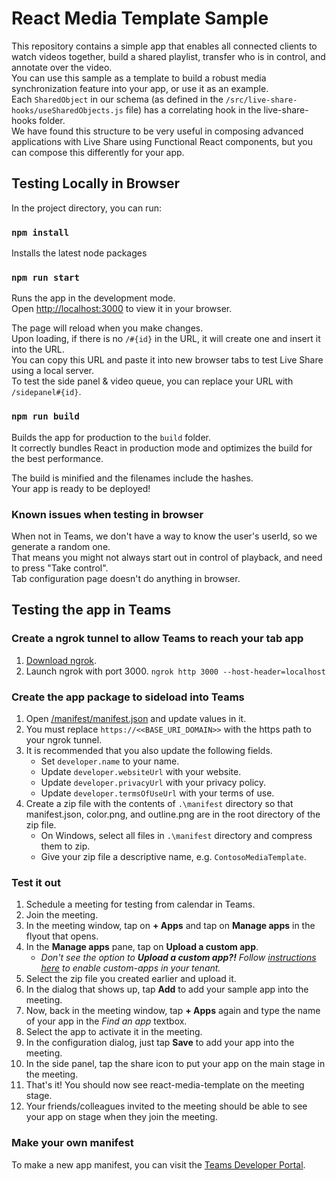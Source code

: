 # React Media Template Sample

This repository contains a simple app that enables all connected clients to watch videos together, build a shared playlist, transfer who is in control, and annotate over the video.\
You can use this sample as a template to build a robust media synchronization feature into your app, or use it as an example.\
Each `SharedObject` in our schema (as defined in the `/src/live-share-hooks/useSharedObjects.js` file) has a correlating hook in the live-share-hooks folder.\
We have found this structure to be very useful in composing advanced applications with Live Share using Functional React components, but you can compose this differently for your app.

## Testing Locally in Browser

In the project directory, you can run:

### `npm install`

Installs the latest node packages

### `npm run start`

Runs the app in the development mode.\
Open [http://localhost:3000](http://localhost:3000) to view it in your browser.

The page will reload when you make changes.\
Upon loading, if there is no `/#{id}` in the URL, it will create one and insert it into the URL.\
You can copy this URL and paste it into new browser tabs to test Live Share using a local server.\
To test the side panel & video queue, you can replace your URL with `/sidepanel#{id}`.

### `npm run build`

Builds the app for production to the `build` folder.\
It correctly bundles React in production mode and optimizes the build for the best performance.

The build is minified and the filenames include the hashes.\
Your app is ready to be deployed!

### Known issues when testing in browser

When not in Teams, we don't have a way to know the user's userId, so we generate a random one.\
That means you might not always start out in control of playback, and need to press "Take control".\
Tab configuration page doesn't do anything in browser.

## Testing the app in Teams

### Create a ngrok tunnel to allow Teams to reach your tab app
1. [Download ngrok](https://ngrok.com/download).
2. Launch ngrok with port 3000.
```ngrok http 3000 --host-header=localhost```

### Create the app package to sideload into Teams
1. Open [/manifest/manifest.json](./manifest/manifest.json) and update values in it.
2. You must replace `https://<<BASE_URI_DOMAIN>>` with the https path to your ngrok tunnel.
3. It is recommended that you also update the following fields.
   * Set `developer.name` to your name.
   * Update `developer.websiteUrl` with your website.
   * Update `developer.privacyUrl` with your privacy policy.
   * Update `developer.termsOfUseUrl` with your terms of use.
4. Create a zip file with the contents of `.\manifest` directory so that manifest.json, color.png, and outline.png are in the root directory of the zip file.
   * On Windows, select all files in `.\manifest` directory and compress them to zip.
   * Give your zip file a descriptive name, e.g. `ContosoMediaTemplate`.

### Test it out 
1. Schedule a meeting for testing from calendar in Teams.
2. Join the meeting.
3. In the meeting window, tap on **+ Apps** and tap on **Manage apps** in the flyout that opens.
4. In the **Manage apps** pane, tap on **Upload a custom app**.
   - _Don't see the option to **Upload a custom app?!** Follow [instructions here](https://docs.microsoft.com/en-us/microsoftteams/teams-custom-app-policies-and-settings) to enable custom-apps in your tenant._
6. Select the zip file you created earlier and upload it.
7. In the dialog that shows up, tap **Add** to add your sample app into the meeting.
8. Now, back in the meeting window, tap **+ Apps** again and type the name of your app in the _Find an app_ textbox.
9. Select the app to activate it in the meeting.
10. In the configuration dialog, just tap **Save** to add your app into the meeting.
11. In the side panel, tap the share icon to put your app on the main stage in the meeting.
12. That's it! You should now see react-media-template on the meeting stage. 
13. Your friends/colleagues invited to the meeting should be able to see your app on stage when they join the meeting.

### Make your own manifest
To make a new app manifest, you can visit the [Teams Developer Portal](https://dev.teams.microsoft.com/). 
